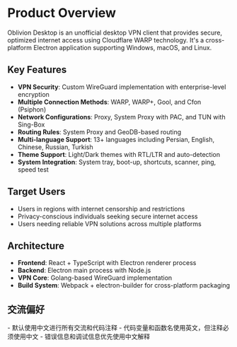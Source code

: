 # Product Overview

Oblivion Desktop is an unofficial desktop VPN client that provides secure, optimized internet access using Cloudflare WARP technology. It's a cross-platform Electron application supporting Windows, macOS, and Linux.

## Key Features

- **VPN Security**: Custom WireGuard implementation with enterprise-level encryption
- **Multiple Connection Methods**: WARP, WARP+, Gool, and Cfon (Psiphon)
- **Network Configurations**: Proxy, System Proxy with PAC, and TUN with Sing-Box
- **Routing Rules**: System Proxy and GeoDB-based routing
- **Multi-language Support**: 13+ languages including Persian, English, Chinese, Russian, Turkish
- **Theme Support**: Light/Dark themes with RTL/LTR and auto-detection
- **System Integration**: System tray, boot-up, shortcuts, scanner, ping, speed test

## Target Users

- Users in regions with internet censorship and restrictions
- Privacy-conscious individuals seeking secure internet access
- Users needing reliable VPN solutions across multiple platforms

## Architecture

- **Frontend**: React + TypeScript with Electron renderer process
- **Backend**: Electron main process with Node.js
- **VPN Core**: Golang-based WireGuard implementation
- **Build System**: Webpack + electron-builder for cross-platform packaging

## 交流偏好

- 默认使用中文进行所有交流和代码注释
- 代码变量和函数名使用英文，但注释必须使用中文
- 错误信息和调试信息优先使用中文解释
